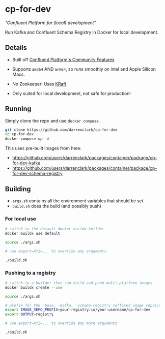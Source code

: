 # cp-for-dev

*"Confluent Platform for (local) development"*

Run Kafka and Confluent Schema Registry in Docker for local development.

## Details

- Built off [Confluent Platform's Community Features](https://docs.confluent.io/platform/current/platform.html#community-features)

- Supports `amd64` AND `arm64`, so runs smoothly on Intel and Apple Silicon Macs.

- No Zookeeper!  Uses [KRaft](https://developer.confluent.io/learn/kraft/)

- Only suited for local development, not safe for production!

## Running

Simply clone the repo and use `docker compose`.

```sh
git clone https://github.com/darrenclark/cp-for-dev
cd cp-for-dev
docker compose up -d
```

This uses pre-built images from here:

- https://github.com/users/darrenclark/packages/container/package/cp-for-dev-kafka
- https://github.com/users/darrenclark/packages/container/package/cp-for-dev-schema-registry

## Building

- `args.sh` contains all the environment variables that should be set
- `build.sh` does the build (and possibly push)

### For local use

```sh
# switch to the default docker buildx builder
docker buildx use default

source ./args.sh

# use export=XYZ=... to override any arguments

./build.sh
```

### Pushing to a registry

```sh
# switch to a builder that can build and push multi-platform images
docker buildx create --use

source ./args.sh

# prefix for the -base, -kafka, -schema-registry suffixed image repositories
export IMAGE_REPO_PREFIX=your-registry.io/your-username/cp-for-dev
export OUTPUT=registry

# use export=XYZ=... to override any more arguments

./build.sh
```
